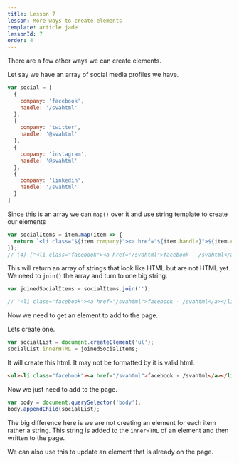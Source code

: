```yaml
---
title: Lesson 7
lesson: More ways to create elements
template: article.jade
lessonId: 7
order: 4
---
```


There are a few other ways we can create elements.

Let say we have an array of social media profiles we have.

```javascript
var social = [
  {
    company: 'facebook',
    handle: '/svahtml'
  },
  {
    company: 'twitter',
    handle: '@svahtml'
  },
  {
    company: 'instagram',
    handle: '@svahtml'
  },
  {
    company: 'linkedin',
    handle: '/svahtml'
  }
]
```

Since this is an array we can `map()` over it and use string template to create our elements

```javascript
var socialItems = item.map(item => {
  return `<li class="${item.company}"><a href="${item.handle}">${item.company} - ${item.handle}</a></li>`
});
// (4) ["<li class="facebook"><a href="/svahtml">facebook - /svahtml</a></li>", "<li class="twitter"><a href="@svahtml">twitter - @svahtml</a></li>", "<li class="instagram"><a href="@svahtml">instagram - @svahtml</a></li>", "<li class="linkedin"><a href="/svahtml">linkedin - /svahtml</a></li>"]
```

This will return an array of strings that look like HTML but are not HTML yet.  We need to `join()` the array and turn to one big string.

```javascript
var joinedSocialItems = socialItems.join('');

// "<li class="facebook"><a href="/svahtml">facebook - /svahtml</a></li><li class="twitter"><a href="@svahtml">twitter - @svahtml</a></li><li class="instagram"><a href="@svahtml">instagram - @svahtml</a></li><li class="linkedin"><a href="/svahtml">linkedin - /svahtml</a></li>"
```

Now we need to get an element to add to the page. 

Lets create one.

```javascript
var socialList = document.createElement('ul');
socialList.innerHTML = joinedSocialItems;
```

It will create this html.  It may not be formatted by it is valid html.

```html
<ul><li class="facebook"><a href="/svahtml">facebook - /svahtml</a></li><li class="twitter"><a href="@svahtml">twitter - @svahtml</a></li><li class="instagram"><a href="@svahtml">instagram - @svahtml</a></li><li class="linkedin"><a href="/svahtml">linkedin - /svahtml</a></li></ul>
```

Now we just need to add to the page.

```javascript
var body = document.querySelector('body');
body.appendChild(socialList);
```

The big difference here is we are not creating an element for each item rather a string.  This string is added to the `innerHTML` of an element and then written to the page.

We can also use this to update an element that is already on the page.  